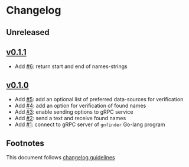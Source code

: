 # Changelog

## Unreleased

## [v0.1.1]
- Add [#6]: return start and end of names-strings

## [v0.1.0]

- Add [#5]: add an optional list of preferred data-sources for verification
- Add [#4]: add an option for verification of found names
- Add [#3]: enable sending options to gRPC service
- Add [#2]: send a text and receive found names
- Add [#1]: connect to gRPC server of `gnfinder` Go-lang program

## Footnotes

This document follows [changelog guidelines]

[v0.1.1]: https://github.com/GlobalNamesArchitecture/gnfinder/compare/v0.1.0...v0.1.1
[v0.1.0]: https://github.com/GlobalNamesArchitecture/gnfinder/tree/v0.1.0

[#6]: https://github.com/GlobalNamesArchitecture/gnfinder/issues/5
[#5]: https://github.com/GlobalNamesArchitecture/gnfinder/issues/5
[#4]: https://github.com/GlobalNamesArchitecture/gnfinder/issues/4
[#3]: https://github.com/GlobalNamesArchitecture/gnfinder/issues/3
[#2]: https://github.com/GlobalNamesArchitecture/gnfinder/issues/2
[#1]: https://github.com/GlobalNamesArchitecture/gnfinder/issues/1


[changelog guidelines]: https://github.com/olivierlacan/keep-a-changelog
